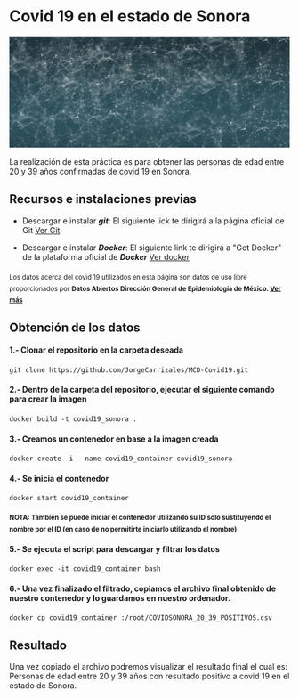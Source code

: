 # Covid 19 en el estado de Sonora  

<p align="center">
<img src="https://github.com/JorgeCarrizales/MCD-Covid19/raw/main/images/network-g652d2fe49_1920.jpg" width="900" height="200"/>
</p>

La realización de esta práctica es para obtener las personas de edad entre 20 y 39 años confirmadas de covid 19 en Sonora.

## Recursos e instalaciones previas
- Descargar e instalar _**git**_: El siguiente lick te dirigirá a la página oficial de Git [Ver Git](https://git-scm.com/downloads)

- Descargar e instalar _**Docker**_: El siguiente link te dirigirá a "Get Docker" de la plataforma oficial de _**Docker**_ [Ver docker](https://docs.docker.com/get-docker/)

<sub>Los datos acerca del covid 19 utilizados en esta página son datos de uso libre proporcionados por <b>Datos Abiertos Dirección General de Epidemiología de México. [Ver más](https://www.gob.mx/salud/documentos/datos-abiertos-152127) </b></sub>

## Obtención de los datos

#### 1.- Clonar el repositorio en la carpeta deseada
```shell
git clone https://github.com/JorgeCarrizales/MCD-Covid19.git
```

#### 2.- Dentro de la carpeta del repositorio, ejecutar el siguiente comando para crear la imagen
```shell
docker build -t covid19_sonora .
```

#### 3.- Creamos un contenedor en base a la imagen creada
```shell
docker create -i --name covid19_container covid19_sonora
```

#### 4.- Se inicia el contenedor
```shell
docker start covid19_container
```
<sub>**NOTA: También se puede iniciar el contenedor utilizando su ID solo sustituyendo el nombre por el ID (en caso de no permitirte iniciarlo utilizando el nombre)**</sub>

#### 5.- Se ejecuta el script para descargar y filtrar los datos
```shell
docker exec -it covid19_container bash
```

#### 6.- Una vez finalizado el filtrado, copiamos el archivo final obtenido de nuestro contenedor y lo guardamos en nuestro ordenador.
```shell
docker cp covid19_container :/root/COVIDSONORA_20_39_POSITIVOS.csv
```

## Resultado
Una vez copiado el archivo podremos visualizar el resultado final el cual es: Personas de edad entre 20 y 39 años con resultado positivo a covid 19 en el estado de Sonora.
